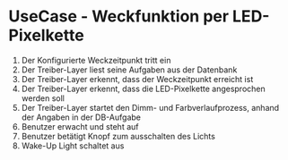 # UseCase - Weckfunktion per LED-Pixelkette

1. Der Konfigurierte Weckzeitpunkt tritt ein
2. Der Treiber-Layer liest seine Aufgaben aus der Datenbank
3. Der Treiber-Layer erkennt, dass der Weckzeitpunkt erreicht ist
4. Der Treiber-Layer erkennt, dass die LED-Pixelkette angesprochen werden soll
5. Der Treiber-Layer startet den Dimm- und Farbverlaufprozess, anhand der Angaben in der DB-Aufgabe
6. Benutzer erwacht und steht auf
7. Benutzer betätigt Knopf zum ausschalten des Lichts
8. Wake-Up Light schaltet aus
